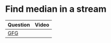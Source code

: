 Find median in a stream
===

|Question|Video|
|-|-|
|[GFG](https://practice.geeksforgeeks.org/problems/find-median-in-a-stream-1587115620/1)||